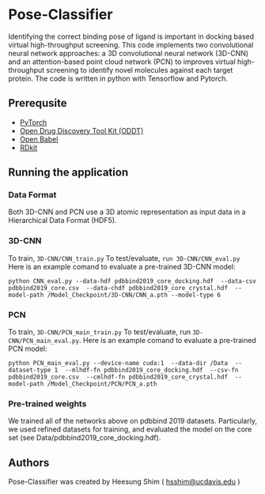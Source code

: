 # Pose-Classifier
Identifying the correct binding pose of ligand is important in docking based virtual high-throughput screening. This code implements two convolutional neural network approaches: a 3D convolutional neural network (3D-CNN) and an attention-based point cloud network (PCN) to improves virtual high-throughput screening to identify novel molecules against each target protein. The code is written in python with Tensorflow and Pytorch.
## Prerequsite
- [PyTorch](https://pytorch.org)
- [Open Drug Discovery Tool Kit (ODDT)](https://oddt.readthedocs.io/en/latest/)
- [Open Babel](https://openbabel.org/docs/dev/Installation/install.html)
- [RDkit](https://www.rdkit.org)

## Running the application

### Data Format
Both 3D-CNN and PCN use a 3D atomic representation as input data in a Hierarchical Data Format (HDF5). 

### 3D-CNN
To train, ```3D-CNN/CNN_train.py``` To test/evaluate, ```run 3D-CNN/CNN_eval.py```  Here is an example comand to evaluate a pre-trained 3D-CNN model:
```
python CNN_eval.py --data-hdf pdbbind2019_core_docking.hdf  --data-csv pdbbind2019_core.csv  --data-chdf pdbbind2019_core_crystal.hdf  --model-path /Model_Checkpoint/3D-CNN/CNN_a.pth --model-type 6 
```
### PCN
To train, ```3D-CNN/PCN_main_train.py``` To test/evaluate, run ```3D-CNN/PCN_main_eval.py```. Here is an example comand to evaluate a pre-trained PCN model:
```
python PCN_main_eval.py --device-name cuda:1  --data-dir /Data  --dataset-type 1  --mlhdf-fn pdbbind2019_core_docking.hdf  --csv-fn pdbbind2019_core.csv  --cmlhdf-fn pdbbind2019_core_crystal.hdf  --model-path /Model_Checkpoint/PCN/PCN_a.pth
```
### Pre-trained weights
We trained all of the networks above on pdbbind 2019 datasets. Particularly, we used refined datasets for training, and evaluated the model on the core set (see Data/pdbbind2019_core_docking.hdf).


## Authors
Pose-Classifier was created by Heesung Shim ( hsshim@ucdavis.edu )

